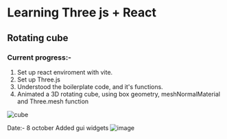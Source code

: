 # Learning Three js + React

## Rotating cube

### Current progress:- 
1. Set up react enviroment with vite.
2. Set up Three.js
3. Understood the boilerplate code, and it's functions.
4. Animated a 3D rotating cube, using box geometry, meshNormalMaterial and Three.mesh function

![cube](https://user-images.githubusercontent.com/70798888/193348592-7d25d919-867d-4e7e-87bf-f5afa67880b1.png)

Date:- 8 october
Added gui widgets
![image](https://user-images.githubusercontent.com/70798888/194703855-07afb257-3423-49f2-be28-c9e702c148d4.png)





